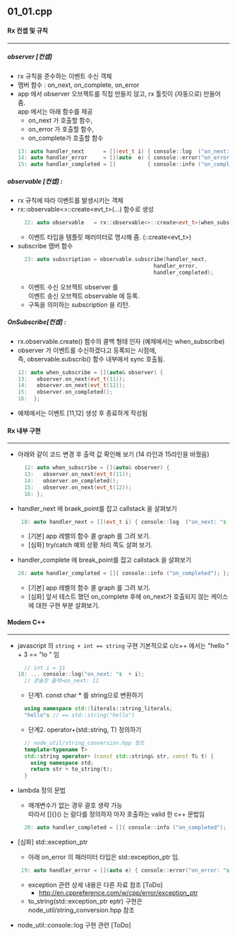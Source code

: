 ## 01_01.cpp
#### Rx 컨셉 및 규칙 
----------------
##### observer [컨셉] 
* rx 규칙을 준수하는 이벤트 수신 객체
* 맴버 함수 : on_next, on_complete, on_error 
* app 에서 observer 오브젝트를 직접 만들지 않고, rx 툴킷이 (자동으로) 만들어 줌.  
  app 에서는 아래 함수를 제공  
  * on_next 가 호출할 함수,  
  * on_error 가 호출할 함수,  
  * on_complete가 호출할 함수
  ```cpp
  13: auto handler_next      = [](evt_t i) { console::log  ("on_next: "s  + i); };
  14: auto handler_error     = [](auto  e) { console::error("on_error: "s + e); };
  15: auto handler_completed = []          { console::info ("on_completed");    };
  ```

##### observable [컨셉] : 
* rx 규칙에 따라 이벤트를 발생시키는 객체
* rx::observable<>::create<evt_t>(...) 함수로 생성
  ```cpp
    22: auto observable   = rx::observable<>::create<evt_t>(when_subscribe)
  ```
  * 이벤트 타입을 템플릿 패러미터로 명시해 줌. (::create<evt_t>)
* subscribe 맴버 함수
  ```cpp
    23: auto subscription = observable.subscribe(handler_next,
                                             handler_error,
                                             handler_completed);
  ```
  * 이벤트 수신 오브젝트 observer 를  
     이벤트 송신 오브젝트 observable 에 등록.
  * 구독을 의미하는 subscription 을 리턴.

##### OnSubscribe[컨셉] :
* rx.observable.create() 함수의 콜백 형태 인자 (예제에서는 when_subscribe)
* observer 가 이벤트를 수신하겠다고 등록되는 시점에,  
  즉, observable.subscrib() 함수 내부에서 sync 호출됨.
  ```cpp
  12: auto when_subscribe = [](auto& observer) {
  13:   observer.on_next(evt_t(11));
  14:   observer.on_next(evt_t(12));
  15:   observer.on_completed();
  16:  };
  ```
* 예제에서는 이벤트 [11,12] 생성 후 종료하게 작성됨

####

  
#### Rx 내부 구현
----------------
* 아래와 같이 코드 변경 후 출력 값 확인해 보기 (14 라인과 15라인을 바꿨음)
  ```cpp
    12: auto when_subscribe = [](auto& observer) {
    13:   observer.on_next(evt_t(11));
    14:   observer.on_completed();
    15:   observer.on_next(evt_t(12));
    16: };
  ```

* handler_next 에 braek_point를 잡고 callstack 을 살펴보기
   ```cpp 
    18: auto handler_next = [](evt_t i) { console::log  ("on_next: "s  + i); };
   ```
  * [기본] app 레벨의 함수 콜 graph 를 그려 보기.
  * [심화] try/catch 예외 상황 처리 쪽도 살펴 보기.
* handler_complete 에 break_point를 잡고 callstack 을 살펴보기
   ```cpp 
   20: auto handler_completed = []{ console::info ("on_completed"); };
   ```
  * [기본] app 레벨의 함수 콜 graph 를 그려 보기.
  * [심화] 앞서 테스트 했던 on_complete 후에 on_next가 호출되지 않는 케이스   
    에 대한 구현 부분 살펴보기. 

#### Modern C++
----------------
* javascript 의 ``string + int == string``  구현
  기본적으로 c/c++ 에서는 "hello " + 3 == "lo "  임
   ```cpp
     // int i = 11
   18: ... console::log("on_next: "s  + i);
     // 콘솔창 출력>on_next: 11
   ```
  * 단계1. const char * 를 string으로 변환하기
  ```cpp
    using namespace std::literals::string_literals;
    "hello"s // == std::string("hello")
   ```
  * 단계2. operator+(std::string, T) 정의하기
  ```cpp
    // node_util/string_conversion.hpp 참조
    template<typename T>
    std::string operator+ (const std::string& str, const T& t) {
      using namespace std;
      return str + to_string(t);
    }
  ```
* lambda 정의 문법
  * 매개변수가 없는 경우 괄호 생략 가능  
    따라서  []{}() 는 람다를 정의하자 마자 호출하는 valid 한 c++ 문법임
  ```cpp 
    20: auto handler_completed = []{ console::info ("on_completed"); };
  ```

* [심화] std::exception_ptr
  * 아래 on_error 의 패러미터 타입은 std::exception_ptr 임.
  ```cpp 
   19: auto handler_error = [](auto e) { console::error("on_error: "s + e); };
  ```
  * exception 관련 상세 내용은 다른 자료 참조 [ToDo]
    * http://en.cppreference.com/w/cpp/error/exception_ptr 
  * to_string(std::exception_ptr eptr) 구현은 
    node_util/string_conversion.hpp 참조  

* node_util::console::log 구현 관련 [ToDo]
